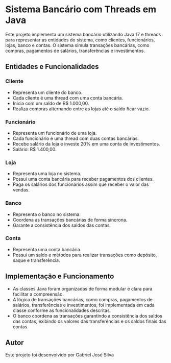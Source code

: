 # Sistema Bancário com Threads em Java

Este projeto implementa um sistema bancário utilizando Java 17 e threads para representar as entidades do sistema, como clientes, funcionários, lojas, banco e contas. 
O sistema simula transações bancárias, como compras, pagamentos de salários, transferências e investimentos.

## Entidades e Funcionalidades

### Cliente
- Representa um cliente do banco.
- Cada cliente é uma thread com uma conta bancária.
- Inicia com um saldo de R$ 1.000,00.
- Realiza compras alternando entre as lojas até o saldo ficar vazio.

### Funcionário
- Representa um funcionário de uma loja.
- Cada funcionário é uma thread com duas contas bancárias.
- Recebe salário da loja e investe 20% em uma conta de investimentos.
- Salário: R$ 1.400,00.

### Loja
- Representa uma loja no sistema.
- Possui uma conta bancária para receber pagamentos dos clientes.
- Paga os salários dos funcionários assim que receber o valor das vendas.

### Banco
- Representa o banco no sistema.
- Coordena as transações bancárias de forma síncrona.
- Garante a consistência dos saldos das contas.

### Conta
- Representa uma conta bancária.
- Possui um saldo e métodos para realizar transações como depósito, saque e transferência.

## Implementação e Funcionamento

- As classes Java foram organizadas de forma modular e clara para facilitar a compreensão.
- A lógica de transações bancárias, como compras, pagamentos de salários, transferências e investimentos, foi implementada em cada classe conforme as funcionalidades descritas.
- O banco coordena as transações garantindo a consistência dos saldos das contas, exibindo os valores das transferências e os saldos finais das contas.

## Autor

Este projeto foi desenvolvido por Gabriel José Silva
